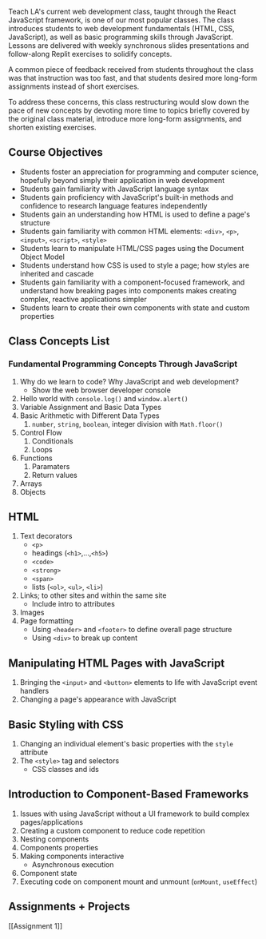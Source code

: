 Teach LA's current web development class, taught through the React JavaScript framework, is one of our most popular classes. The class introduces students to web development fundamentals (HTML, CSS, JavaScript), as well as basic programming skills through JavaScript.
Lessons are delivered with weekly synchronous slides presentations and follow-along Replit exercises to solidify concepts.

A common piece of feedback received from students throughout the class was that instruction was too fast, and that students desired more long-form assignments instead of short exercises.

To address these concerns, this class restructuring would slow down the pace of new concepts by devoting more time to topics briefly covered by the original class material, introduce more long-form assignments, and shorten existing exercises.

## Course Objectives
- Students foster an appreciation for programming and computer science, hopefully beyond simply their application in web development
- Students gain familiarity with JavaScript language syntax
- Students gain proficiency with JavaScript's built-in methods and confidence to research language features independently
- Students gain an understanding how HTML is used to define a page's structure
- Students gain familiarity with common HTML elements: `<div>`, `<p>`, `<input>`, `<script>`, `<style>`
- Students learn to manipulate HTML/CSS pages using the Document Object Model
- Students understand how CSS is used to style a page; how styles are inherited and cascade
- Students gain familiarity with a component-focused framework, and understand how breaking pages into components makes creating complex, reactive applications simpler
- Students learn to create their own components with state and custom properties

## Class Concepts List
### Fundamental Programming Concepts Through JavaScript
1. Why do we learn to code? Why JavaScript and web development?
	- Show the web browser developer console
1. Hello world with `console.log()` and `window.alert()`
2. Variable Assignment and Basic Data Types
3. Basic Arithmetic with Different Data Types
	1. `number`, `string`, `boolean`, integer division with `Math.floor()` 
4. Control Flow
	1. Conditionals
	2. Loops
5. Functions
	1. Paramaters
	2. Return values
6. Arrays
7. Objects
## HTML
1. Text decorators
	- `<p>`
	- headings (`<h1>`,...,`<h5>`)
	- `<code>`
	- `<strong>`
	- `<span>`
	- lists (`<ol>`, `<ul>`, `<li>`)
2. Links; to other sites and within the same site
	- Include intro to attributes
3. Images
4. Page formatting
	- Using `<header>` and `<footer>` to define overall page structure
	- Using `<div>` to break up content
## Manipulating HTML Pages with JavaScript
1. Bringing the `<input>` and `<button>` elements to life with JavaScript event handlers
2. Changing a page's appearance with JavaScript
## Basic Styling with CSS
1. Changing an individual element's basic properties with the `style` attribute
2. The `<style>` tag and selectors
	- CSS classes and ids
## Introduction to Component-Based Frameworks
1. Issues with using JavaScript without a UI framework to build complex pages/applications
2. Creating a custom component to reduce code repetition
3. Nesting components
4. Components properties
5. Making components interactive
	- Asynchronous execution
6. Component state
7. Executing code on component mount and unmount (`onMount`, `useEffect`)

## Assignments + Projects
[[Assignment 1]]